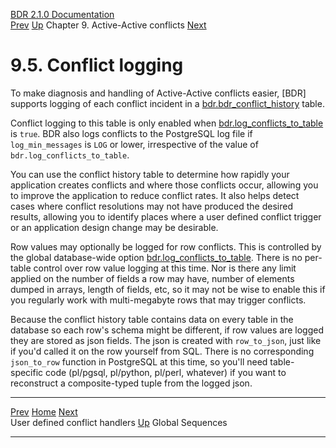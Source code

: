   [BDR 2.1.0 Documentation](README.md)                                                                                                                                     
  [Prev](conflicts-user-defined-handlers.md "User defined conflict handlers")   [Up](conflicts.md)    Chapter 9. Active-Active conflicts    [Next](global-sequences.md "Global Sequences")  


# 9.5. Conflict logging

To make diagnosis and handling of Active-Active conflicts easier,
[BDR] supports logging of each conflict incident in a
[bdr.bdr_conflict_history](catalog-bdr-conflict-history.md) table.

Conflict logging to this table is only enabled when
[bdr.log_conflicts_to_table](bdr-configuration-variables.md#GUC-BDR-LOG-CONFLICTS-TO-TABLE)
is `true`. BDR also logs conflicts to the PostgreSQL log file
if `log_min_messages` is `LOG` or lower,
irrespective of the value of `bdr.log_conflicts_to_table`.

You can use the conflict history table to determine how rapidly your
application creates conflicts and where those conflicts occur, allowing
you to improve the application to reduce conflict rates. It also helps
detect cases where conflict resolutions may not have produced the
desired results, allowing you to identify places where a user defined
conflict trigger or an application design change may be desirable.

Row values may optionally be logged for row conflicts. This is
controlled by the global database-wide option
[bdr.log_conflicts_to_table](bdr-configuration-variables.md#GUC-BDR-LOG-CONFLICTS-TO-TABLE).
There is no per-table control over row value logging at this time. Nor
is there any limit applied on the number of fields a row may have,
number of elements dumped in arrays, length of fields, etc, so it may
not be wise to enable this if you regularly work with multi-megabyte
rows that may trigger conflicts.

Because the conflict history table contains data on every table in the
database so each row\'s schema might be different, if row values are
logged they are stored as json fields. The json is created with
`row_to_json`, just like if you\'d called it on the row
yourself from SQL. There is no corresponding `json_to_row`
function in PostgreSQL at this time, so you\'ll need table-specific code
(pl/pgsql, pl/python, pl/perl, whatever) if you want to reconstruct a
composite-typed tuple from the logged json.



  ------------------------------------------------------------- ------------------------------------- ----------------------------------------------
  [Prev](conflicts-user-defined-handlers.md)     [Home](README.md)     [Next](global-sequences.md)  
  User defined conflict handlers                                 [Up](conflicts.md)                                Global Sequences
  ------------------------------------------------------------- ------------------------------------- ----------------------------------------------
